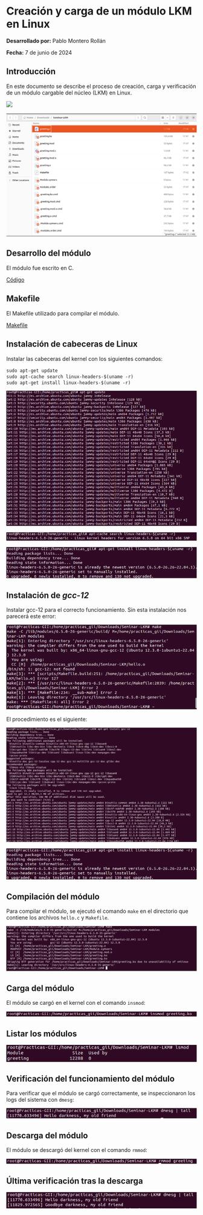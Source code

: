 # Creación y carga de un módulo LKM en Linux
**Desarrollado por:** Pablo Montero Rollán

**Fecha:** 7 de junio de 2024

## Introducción
En este documento se describe el proceso de creación, carga y verificación de un módulo cargable del núcleo (LKM) en Linux.

![](/img/Seminars/Seminar-LKM/carpetaantes.png)

![](/img/Seminars/Seminar-LKM/carpetadespues.png)

## Desarrollo del módulo
El módulo fue escrito en C.

[Código](/Seminars/Seminar-LKM/LKM.c)

## Makefile
El Makefile utilizado para compilar el módulo.

[Makefile](/Seminars/Seminar-LKM/Makefile)

## Instalación de cabeceras de Linux
Instalar las cabeceras del kernel con los siguientes comandos:

    sudo apt-get update
    sudo apt-cache search linux-headers-$(uname -r)
    sudo apt-get install linux-headers-$(uname -r)

![](/img/Seminars/Seminar-LKM/aptgetupdate.png)

![](/img/Seminars/Seminar-LKM/aptcache.png)

![](/img/Seminars/Seminar-LKM/aptgetinstall.png)

## Instalación de _gcc-12_
Instalar gcc-12 para el correcto funcionamiento. Sin esta instalación nos parecerá este error:

![](/img/Seminars/Seminar-LKM/errorgcc-12.png)


El procedimiento es el siguiente:

![](/img/Seminars/Seminar-LKM/aptgetinstallgcc-12.png)

![](/img/Seminars/Seminar-LKM/aptgetinstall.png)


## Compilación del módulo
Para compilar el módulo, se ejecutó el comando `make` en el directorio que contiene los archivos `hello.c` y `Makefile`.

![](/img/Seminars/Seminar-LKM/make.png)

## Carga del módulo
El módulo se cargó en el kernel con el comando `insmod`:

![](/img/Seminars/Seminar-LKM/insmod.png)

## Listar los módulos

![](/img/Seminars/Seminar-LKM/lista.png)

## Verificación del funcionamiento del módulo
Para verificar que el módulo se cargó correctamente, se inspeccionaron los logs del sistema con `dmesg`:

![](/img/Seminars/Seminar-LKM/hello.png)

## Descarga del módulo
El módulo se descargó del kernel con el comando `rmmod`:

![](/img/Seminars/Seminar-LKM/rmmod.png)

## Última verificación tras la descarga

![](/img/Seminars/Seminar-LKM/goodbye.png)

